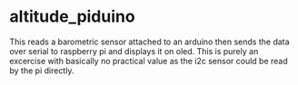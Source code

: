 # altitude_piduino
This reads a barometric sensor attached to an arduino then sends the data over serial to raspberry pi and displays it on oled. This is purely an excercise with basically no practical value as the i2c sensor could be read by the pi directly.

